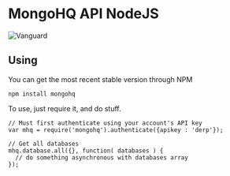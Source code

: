 # MongoHQ API NodeJS

![Vanguard](http://upload.wikimedia.org/wikipedia/commons/thumb/7/7f/Vanguard_1.jpg/250px-Vanguard_1.jpg)

## Using

You can get the most recent stable version through NPM

    npm install mongohq

To use, just require it, and do stuff.

    // Must first authenticate using your account's API key
    var mhq = require('mongohq').authenticate({apikey : 'derp'});

	// Get all databases
    mhq.database.all({}, function( databases ) {
      // do something asynchronous with databases array
    });

